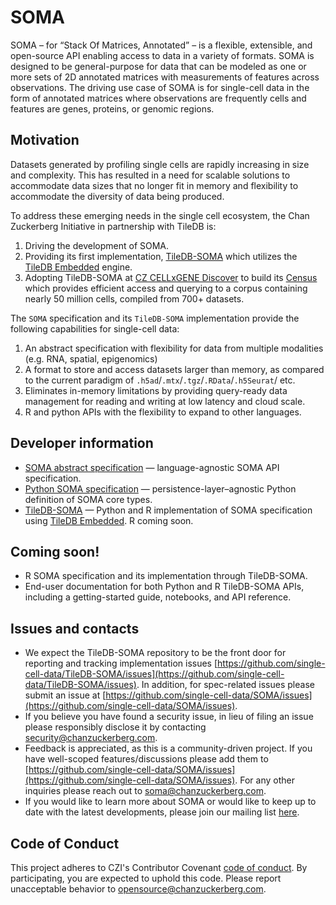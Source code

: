 # SOMA

SOMA – for “Stack Of Matrices, Annotated” – is a flexible, extensible, and open-source API enabling access to data in a variety of formats.
SOMA is designed to be general-purpose for data that can be modeled as one or more sets of 2D annotated matrices with measurements of features across observations.
The driving use case of SOMA is for single-cell data in the form of annotated matrices where observations are frequently cells and features are genes, proteins, or genomic regions.

## Motivation

Datasets generated by profiling single cells are rapidly increasing in size and complexity.
This has resulted in a need for scalable solutions to accommodate data sizes that no longer fit in memory and flexibility to accommodate the diversity of data being produced.

To address these emerging needs in the single cell ecosystem, the Chan Zuckerberg Initiative in partnership with TileDB is:

1. Driving the development of SOMA.
1. Providing its first implementation, [TileDB-SOMA](https://github.com/single-cell-data/TileDB-SOMA) which utilizes the [TileDB Embedded](https://github.com/TileDB-Inc/TileDB) engine.
1. Adopting TileDB-SOMA at [CZ CELLxGENE Discover](https://cellxgene.cziscience.com/) to build its [Census](https://github.com/chanzuckerberg/cellxgene-census/) which provides efficient access and querying to a corpus containing nearly 50 million cells, compiled from 700+ datasets.

The `SOMA` specification and its `TileDB-SOMA` implementation provide the following capabilities for single-cell data:

1. An abstract specification with flexibility for data from multiple modalities (e.g. RNA, spatial, epigenomics)
1. A format to store and access datasets larger than memory, as compared to the current paradigm of `.h5ad`/`.mtx`/`.tgz`/`.RData`/`.h5Seurat`/ etc.
1. Eliminates in-memory limitations by providing query-ready data management for reading and writing at low latency and cloud scale.
1. R and python APIs with the flexibility to expand to other languages.

## Developer information

- [SOMA abstract specification](https://github.com/single-cell-data/SOMA/blob/main/abstract_specification.md) — language-agnostic SOMA API specification.
- [Python SOMA specification](https://github.com/single-cell-data/SOMA/tree/main/python-spec) — persistence-layer–agnostic Python definition of SOMA core types.
- [TileDB-SOMA](https://github.com/single-cell-data/TileDB-SOMA) — Python and R implementation of SOMA specification using [TileDB Embedded](https://github.com/TileDB-Inc/TileDB). R coming soon.

## Coming soon!

- R SOMA specification and its implementation through TileDB-SOMA.
- End-user documentation for both Python and R TileDB-SOMA APIs, including a getting-started guide, notebooks, and API reference.

## Issues and contacts

- We expect the TileDB-SOMA repository to be the front door for reporting and tracking implementation issues [https://github.com/single-cell-data/TileDB-SOMA/issues](https://github.com/single-cell-data/TileDB-SOMA/issues). In addition, for spec-related issues please submit an issue at [https://github.com/single-cell-data/SOMA/issues](https://github.com/single-cell-data/SOMA/issues).
- If you believe you have found a security issue, in lieu of filing an issue please responsibly disclose it by contacting [security@chanzuckerberg.com](mailto:security@chanzuckerberg.com).
- Feedback is appreciated, as this is a community-driven project. If you have well-scoped features/discussions please add them to [https://github.com/single-cell-data/SOMA/issues](https://github.com/single-cell-data/SOMA/issues). For any other inquiries please reach out to [soma@chanzuckerberg.com](mailto:soma@chanzuckerberg.com).
- If you would like to learn more about SOMA or would like to keep up to date with the latest developments, please join our mailing list [here](https://bit.ly/soma-signup).

## Code of Conduct

This project adheres to CZI's Contributor Covenant [code of conduct](https://github.com/chanzuckerberg/.github/blob/master/CODE_OF_CONDUCT.md).
By participating, you are expected to uphold this code.
Please report unacceptable behavior to <opensource@chanzuckerberg.com>.
